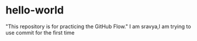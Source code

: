 # hello-world
"This repository is for practicing the GitHub Flow."
I am sravya,I am trying to use commit for the first time
